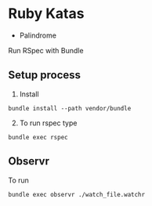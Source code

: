 # Ruby Katas

- Palindrome

Run RSpec with Bundle

## Setup process

1. Install 
```
bundle install --path vendor/bundle
```
<!-- alternative `bundle config set path vendor/bundle ` -->

2. To run rspec type 
```
bundle exec rspec
```

## Observr

To run 
```
bundle exec observr ./watch_file.watchr
```
